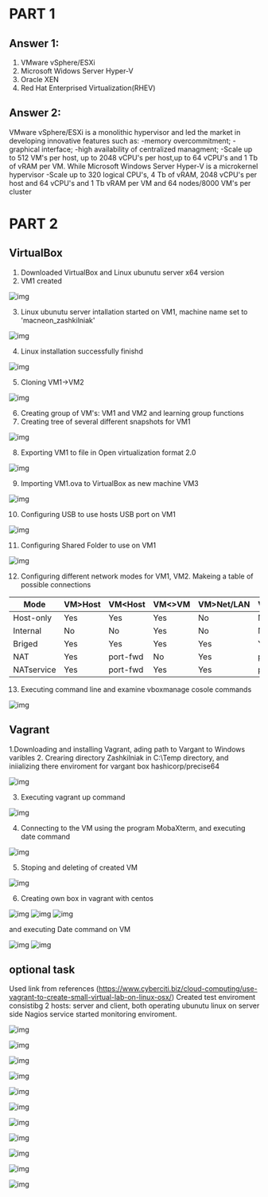 # PART 1

## Answer 1:
1. VMware vSphere/ESXi
2. Microsoft Widows Server Hyper-V
3. Oracle XEN
4. Red Hat Enterprised Virtualization(RHEV)

## Answer 2:
VMware vSphere/ESXi is a monolithic hypervisor and led the market
in developing innovative features such as:
-memory overcommitment;
-graphical interface;
-high availability of centralized managment;
-Scale up to 512 VM's per host, up to 2048 vCPU's per host,up to 
64 vCPU's and 1 Tb of vRAM per VM.
While Microsoft Windows Server Hyper-V is a microkernel hypervisor
-Scale up to 320 logical CPU's, 4 Tb of vRAM, 2048 vCPU's per host
and 64 vCPU's and 1 Tb vRAM per VM and 64 nodes/8000 VM's per 
cluster

# PART 2

## VirtualBox

1. Downloaded VirtualBox and Linux ubunutu server x64 version
2. VM1 created 

![img](images/vb1.jpg)


3. Linux ubunutu server intallation started on VM1, machine name set to 'macneon_zashkilniak'

![img](images/vb2.jpg)


4. Linux installation successfully finishd

![img](images/vb3.jpg)


5. Cloning VM1->VM2

![img](images/vb4.jpg)


6. Creating group of VM's: VM1 and VM2 and learning group functions
7. Creating tree of several different snapshots for VM1

![img](images/vb5.jpg)


8. Exporting VM1 to file in Open virtualization format 2.0

![img](images/vb6.jpg)


9. Importing VM1.ova to VirtualBox as new machine VM3

![img](images/vb7.jpg)


10. Configuring USB to use hosts USB port on VM1

![img](images/vb8.jpg)


11. Configuring Shared Folder to use on VM1

![img](images/vb9.jpg)


12. Configuring different network modes for VM1, VM2. Makeing a table of possible connections

|   Mode   |VM>Host| VM<Host|VM<>VM|VM>Net/LAN|VM<Net/LAN|
|----------|-------|--------|------|----------|----------|
|Host-only |  Yes  |   Yes  | Yes  |     No   |     No   |
|Internal  |   No  |    No  | Yes  |     No   |     No   |
|Briged    |  Yes  |   Yes  | Yes  |    Yes   |    Yes   |
|NAT       |  Yes  |port-fwd|  No  |    Yes   | port-fwd |
|NATservice|  Yes  |port-fwd| Yes  |    Yes   | port-fwd |

13. Executing command line and examine vboxmanage cosole commands

![img](images/vb10.jpg)


## Vagrant

1.Downloading and installing Vagrant, ading path to Vargant to Windows varibles
2. Crearing directory Zashkilniak in C:\Temp directory, and iniializing there enviroment for
vargant box hashicorp/precise64

![img](images/vag1.jpg)


3. Executing vagrant up command

![img](images/vag2.jpg)


4. Connecting to the VM using the program MobaXterm, and executing date command

![img](images/vag3.jpg)


5. Stoping and deleting of created VM

![img](images/vag4.jpg)


6. Creating own box in vagrant with centos

![img](images/ownvag1.jpg)
![img](images/ownvag2.jpg)
![img](images/ownvag3.jpg)


and executing Date command on VM

![img](images/ownvag4.jpg)
![img](images/ownvag5.jpg)

## optional task
Used link from references
(https://www.cyberciti.biz/cloud-computing/use-vagrant-to-create-small-virtual-lab-on-linux-osx/)
Created test enviroment consistibg 2 hosts: server and client, both operating ubunutu linux
on server side Nagios service started monitoring enviroment.

![img](images/vlab1.jpg)

![img](images/vlab2.jpg)

![img](images/vlab3.jpg)

![img](images/vlab4.jpg)

![img](images/vlab5.jpg)

![img](images/vlab6.jpg)

![img](images/vlab7.jpg)

![img](images/vlab8.jpg)

![img](images/vlab9.jpg)

![img](images/vlab10.jpg)

![img](images/vlab11.jpg)
